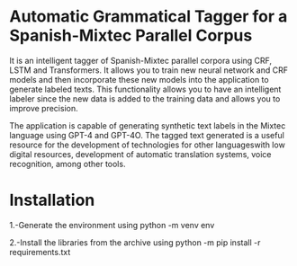 # Automatic Grammatical Tagger for a Spanish-Mixtec Parallel Corpus
It is an intelligent tagger of Spanish-Mixtec parallel corpora using CRF, LSTM and Transformers. It allows you to train new neural network and CRF models and then incorporate these new models into the application to generate labeled texts. This functionality allows you to have an intelligent labeler since the new data is added to the training data and allows you to improve precision.

The application is capable of generating synthetic text labels in the Mixtec language using GPT-4 and GPT-4O.
The tagged text generated is a useful resource for the development of technologies for other languages ​​with low digital resources, development of automatic translation systems, voice recognition, among other tools.
# Installation
1.-Generate the environment using python -m venv env

2.-Install the libraries from the archive using python -m pip install -r requirements.txt
